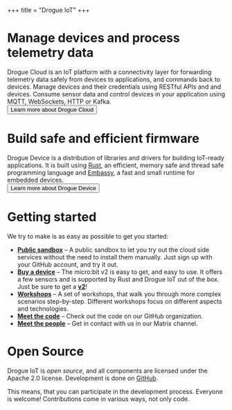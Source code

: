 +++
title = "Drogue IoT"
+++


<div class="feature_wrapper edges text secondary">

<div class="feature_column secondary">
<h1>Manage devices and process telemetry data</h1>
<div class="column_text">
Drogue Cloud is an IoT platform with a connectivity layer for forwarding telemetry data safely from devices to applications, and commands back to devices. Manage devices and their credentials using RESTful APIs and and devices. Consume sensor data and control devices in your application using MQTT, WebSockets, HTTP or Kafka.
</div>

<div class="column_button">
<a href="https://book.drogue.io/drogue-cloud/dev/index.html"><button class="mediumbutton">Learn more about Drogue Cloud</button></a>
</div>

</div>
<div class="feature_column secondary">
<h1>Build safe and efficient firmware</h1>
<div class="column_text">
Drogue Device is a distribution of libraries and drivers for building IoT-ready applications. It is built using <a href="https://www.rust-lang.org">Rust</a>, an efficient, memory safe and thread safe programming language and
<a href="https://embassy.dev">Embassy</a>, a fast and small runtime for embedded devices.
</div>

<div class="column_button">
<a href="https://book.drogue.io/drogue-device/dev/index.html"><button class="mediumbutton">Learn more about Drogue Device</button></a>
</div>
</div>

</div>

<div class="bodycontent text">
<h1>Getting started</h1>
We try to make is as easy as possible to get you started:

* **[Public sandbox](https://sandbox.drogue.cloud)** – A public sandbox to let you try out the cloud side services without the need to install them manually. Just sign up with your GitHub account, and try it out.
* **[Buy a device](https://microbit.org/buy/?version=microbitV2)** – The micro:bit v2 is easy to get, and easy to use. It offers a few sensors and is supported by Rust and Drogue IoT out of the box. Just be sure to get a <u>**v2**</u>!
* **[Workshops](https://book.drogue.io/drogue-workshops/index.html)** – A set of workshops, that walk you through more complex scenarios step-by-step. Different workshops focus on different aspects and technologies.
* **[Meet the code](https://github.com/drogue-iot)** – Check out the code on our GitHub organization.
* **[Meet the people](https://matrix.to/#/#drogue-iot:matrix.org)** – Get in contact with us in our Matrix channel.

<h1>Open Source</h1>

Drogue IoT is *open source*, and all components are licensed under the Apache 2.0 license.  Development is done on [GitHub](https://github.com/drogue-iot).

This means, that you can participate in the development process. Everyone is welcome! Contributions come in various
ways, not only code.

</div>
